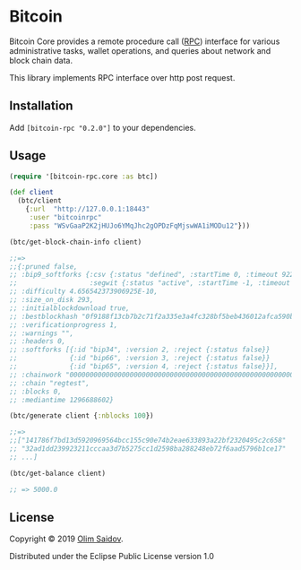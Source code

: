 # Bitcoin

[rpc-doc]:https://bitcoin.org/en/developer-reference#rpcs

Bitcoin Core provides a remote procedure call ([RPC](rpc-doc)) interface for various administrative tasks, wallet operations, and queries about network and block chain data.

This library implements RPC interface over http post request.

## Installation

Add `[bitcoin-rpc "0.2.0"]` to your dependencies.

## Usage

```clojure
(require '[bitcoin-rpc.core :as btc])

(def client
  (btc/client
    {:url  "http://127.0.0.1:18443"
     :user "bitcoinrpc"
     :pass "WSvGaaP2K2jHUJo6YMqJhc2gOPDzFqMjswWA1iMODu12"}))

(btc/get-block-chain-info client)

;;=>
;;{:pruned false,
;; :bip9_softforks {:csv {:status "defined", :startTime 0, :timeout 9223372036854775807, :since 0},
;;                  :segwit {:status "active", :startTime -1, :timeout 9223372036854775807, :since 0}},
;; :difficulty 4.656542373906925E-10,
;; :size_on_disk 293,
;; :initialblockdownload true,
;; :bestblockhash "0f9188f13cb7b2c71f2a335e3a4fc328bf5beb436012afca590b1a11466e2206",
;; :verificationprogress 1,
;; :warnings "",
;; :headers 0,
;; :softforks [{:id "bip34", :version 2, :reject {:status false}}
;;             {:id "bip66", :version 3, :reject {:status false}}
;;             {:id "bip65", :version 4, :reject {:status false}}],
;; :chainwork "0000000000000000000000000000000000000000000000000000000000000002",
;; :chain "regtest",
;; :blocks 0,
;; :mediantime 1296688602}

(btc/generate client {:nblocks 100})

;;=>
;;["141786f7bd13d5920969564bcc155c90e74b2eae633893a22bf2320495c2c658"
;; "32ad1dd239923211cccaa3d7b5275cc1d2598ba288248eb72f6aad5796b1ce17"
;; ...]

(btc/get-balance client)

;; => 5000.0
```

## License

[homepage]:http://twitter.com/olimsaidov

Copyright © 2019 [Olim Saidov][homepage].

Distributed under the Eclipse Public License version 1.0
